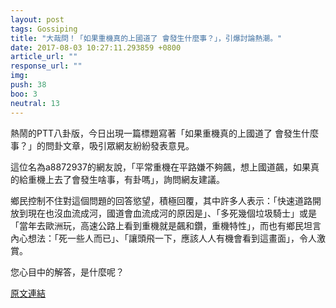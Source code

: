 ```yaml
---
layout: post
tags: Gossiping
title: "大哉問！「如果重機真的上國道了 會發生什麼事？」，引爆討論熱潮。"
date: 2017-08-03 10:27:11.293859 +0800
article_url: ""
response_url: ""
img: 
push: 38
boo: 3
neutral: 13
---
```


熱鬧的PTT八卦版，今日出現一篇標題寫著「如果重機真的上國道了 會發生什麼事？」的問卦文章，吸引眾網友紛紛發表意見。

這位名為a8872937的網友說，「平常重機在平路嫌不夠飆，想上國道飆，如果真的給重機上去了會發生啥事，有卦嗎」，詢問網友建議。

鄉民控制不住對這個問題的回答慾望，積極回覆，其中許多人表示：「快速道路開放到現在也沒血流成河，國道會血流成河的原因是」、「多死幾個垃圾騎士」或是「當年去歐洲玩，高速公路上看到重機就是飆和鑽，重機特性」，而也有鄉民坦言內心想法：「死一些人而已」、「讓頭飛一下，應該人人有機會看到這畫面」，令人激賞。

您心目中的解答，是什麼呢？

<a href = "https://www.ptt.cc/bbs/Gossiping/M.1501216761.A.F78.html">原文連結</a>

